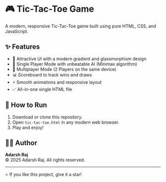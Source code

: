 # 🎮 Tic-Tac-Toe Game

A modern, responsive Tic-Tac-Toe game built using pure HTML, CSS, and JavaScript.

## ✨ Features
- 🎨 Attractive UI with a modern gradient and glassmorphism design
- 🧠 Single Player Mode with unbeatable AI (Minimax algorithm)
- 👥 Multiplayer Mode (2 Players on the same device)
- 📊 Scoreboard to track wins and draws
- ⚡ Smooth animations and responsive layout
- ✅ All-in-one single HTML file

## 🚀 How to Run
1. Download or clone this repository.
2. Open `tic-tac-toe.html` in any modern web browser.
3. Play and enjoy!

## 🧑‍💻 Author
**Adarsh Raj**  
© 2025 Adarsh Raj. All rights reserved.

---

⭐ If you like this project, give it a star!
